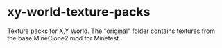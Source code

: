 # xy-world-texture-packs
Texture packs for X,Y World. The "original" folder contains textures from the base MineClone2 mod for Minetest.
